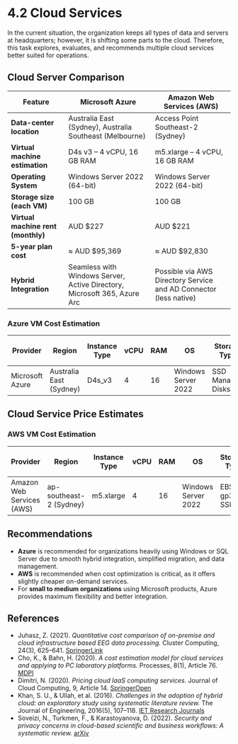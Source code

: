 # 4.2 Cloud Services

In the current situation, the organization keeps all types of data and servers at headquarters; however, it is shifting some parts to the cloud. Therefore, this task explores, evaluates, and recommends multiple cloud services better suited for operations.

## Cloud Server Comparison

| Feature | Microsoft Azure | Amazon Web Services (AWS) |
|----------|------------------|---------------------------|
| **Data-center location** | Australia East (Sydney), Australia Southeast (Melbourne) | Access Point Southeast-2 (Sydney) |
| **Virtual machine estimation** | D4s v3 – 4 vCPU, 16 GB RAM | m5.xlarge – 4 vCPU, 16 GB RAM |
| **Operating System** | Windows Server 2022 (64-bit) | Windows Server 2022 (64-bit) |
| **Storage size (each VM)** | 100 GB | 100 GB |
| **Virtual machine rent (monthly)** | AUD $227 | AUD $221 |
| **5-year plan cost** | ≈ AUD $95,369 | ≈ AUD $92,830 |
| **Hybrid Integration** | Seamless with Windows Server, Active Directory, Microsoft 365, Azure Arc | Possible via AWS Directory Service and AD Connector (less native) |

### Azure VM Cost Estimation

| Provider | Region | Instance Type | vCPU | RAM | OS | Storage Type | Storage (GB) | Cost (AUD/month) | Cost (AUD/5yr per VM) |
|-----------|---------|----------------|------|-----|----|---------------|---------------|------------------|-------------------------|
| Microsoft Azure | Australia East (Sydney) | D4s_v3 | 4 | 16 | Windows Server 2022 | SSD Managed Disks | 100 | 239.59 | 1677.11 |

## Cloud Service Price Estimates 


### AWS VM Cost Estimation

| Provider | Region | Instance Type | vCPU | RAM | OS | Storage Type | Storage (GB) | Cost (AUD/month) | Cost (AUD/5yr per VM) |
|-----------|---------|----------------|------|-----|----|---------------|---------------|------------------|-------------------------|
| Amazon Web Services (AWS) | ap-southeast-2 (Sydney) | m5.xlarge | 4 | 16 | Windows Server 2022 | EBS gp3 SSD | 100 | 224.44 | 1571.07 |

## Recommendations

- **Azure** is recommended for organizations heavily using Windows or SQL Server due to smooth hybrid integration, simplified migration, and data management.  
- **AWS** is recommended when cost optimization is critical, as it offers slightly cheaper on-demand services.  
- For **small to medium organizations** using Microsoft products, Azure provides maximum flexibility and better integration.

## References

- Juhasz, Z. (2021). *Quantitative cost comparison of on-premise and cloud infrastructure based EEG data processing.* Cluster Computing, 24(3), 625–641. [SpringerLink](https://doi.org/10.1007/s10586-020-03141-y)
- Cho, K., & Bahn, H. (2020). *A cost estimation model for cloud services and applying to PC laboratory platforms.* Processes, 8(1), Article 76. [MDPI](https://doi.org/10.3390/pr8010076)
- Dimitri, N. (2020). *Pricing cloud IaaS computing services.* Journal of Cloud Computing, 9, Article 14. [SpringerOpen](https://doi.org/10.1186/s13677-020-00161-2)
- Khan, S. U., & Ullah, et al. (2016). *Challenges in the adoption of hybrid cloud: an exploratory study using systematic literature review.* The Journal of Engineering, 2016(5), 107–118. [IET Research Journals](https://doi.org/10.1049/joe.2016.0089)
- Soveizi, N., Turkmen, F., & Karastoyanova, D. (2022). *Security and privacy concerns in cloud-based scientific and business workflows: A systematic review.* [arXiv](https://arxiv.org/abs/2210.02161)


